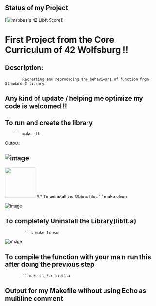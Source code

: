 ## Status of my Project 
[![mabbas's 42 Libft Score](https://badge42.vercel.app/api/v2/cl33nxvl8001109l2p31ppqso/project/2571548)])



# First Project from the Core Curriculum of 42 Wolfsburg !!

## Description: 
            Recreating and reproducing the behaviours of function from Standard C library 
## Any kind of update / helping me optimize my code is welcomed !!             

## To run and create the library 
        ``` make all
   Output:
            
## ![image](https://user-images.githubusercontent.com/66947064/172187096-b93cabea-adb6-4390-adce-16b46ec1208e.png)
<img src="[https://your-image-url.type](https://user-images.githubusercontent.com/66947064/172187096-b93cabea-adb6-4390-adce-16b46ec1208e.png)" width="100" height="100">
## To uninstall the Object files
            ``` make clean
            
   ![image](https://user-images.githubusercontent.com/66947064/172187232-19d993c1-d41f-431a-b285-9ecf41890912.png)
            
## To completely Uninstall the Library(libft.a) 
             ```c make fclean
 ![image](https://user-images.githubusercontent.com/66947064/172187267-144e9904-383c-4e2a-a346-ed7da795b5c4.png)
## To compile the function with your main run this after doing the previous step
            ```make ft_*.c libft.a
           
## Output for my Makefile without using Echo as multiline comment

